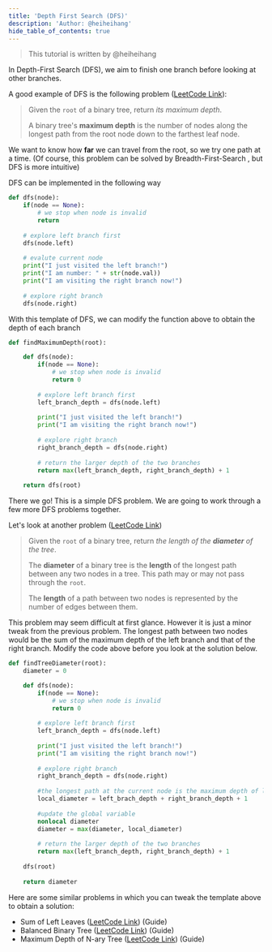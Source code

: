 ```yaml
---
title: 'Depth First Search (DFS)'
description: 'Author: @heiheihang'
hide_table_of_contents: true
---
```


> This tutorial is written by @heiheihang

In Depth-First Search (DFS), we aim to finish one branch before looking at other branches.

A good example of DFS is the following problem ([LeetCode Link](https://leetcode.com/problems/maximum-depth-of-binary-tree/)):

> Given the `root` of a binary tree, return _its maximum depth_.
>
> A binary tree's **maximum depth** is the number of nodes along the longest path from the root node down to the farthest leaf node.

We want to know how **far** we can travel from the root, so we try one path at a time. (Of course, this problem can be solved by Breadth-First-Search , but DFS is more intuitive)

DFS can be implemented in the following way

```python
def dfs(node):
    if(node == None):
        # we stop when node is invalid
        return
        
    # explore left branch first
    dfs(node.left)
    
    # evalute current node
    print("I just visited the left branch!")
    print("I am number: " + str(node.val))
    print("I am visiting the right branch now!")
    
    # explore right branch
    dfs(node.right)
```

With this template of DFS, we can modify the function above to obtain the depth of each branch

```python
def findMaximumDepth(root):

    def dfs(node):
        if(node == None):
            # we stop when node is invalid
            return 0
            
        # explore left branch first
        left_branch_depth = dfs(node.left)
        
        print("I just visited the left branch!")
        print("I am visiting the right branch now!")
        
        # explore right branch
        right_branch_depth = dfs(node.right)
        
        # return the larger depth of the two branches
        return max(left_branch_depth, right_branch_depth) + 1
    
    return dfs(root)
```

There we go! This is a simple DFS problem. We are going to work through a few more DFS problems together.

Let's look at another problem ([LeetCode Link](https://leetcode.com/problems/diameter-of-binary-tree/))

> Given the `root` of a binary tree, return _the length of the **diameter** of the tree_.
>
> The **diameter** of a binary tree is the **length** of the longest path between any two nodes in a tree. This path may or may not pass through the `root`.
>
> The **length** of a path between two nodes is represented by the number of edges between them.

This problem may seem difficult at first glance. However it is just a minor tweak from the previous problem. The longest path between two nodes would be the sum of the maximum depth of the left branch and that of the right branch. Modify the code above before you look at the solution below.

```python
def findTreeDiameter(root):
    diameter = 0

    def dfs(node):
        if(node == None):
            # we stop when node is invalid
            return 0
            
        # explore left branch first
        left_branch_depth = dfs(node.left)
        
        print("I just visited the left branch!")
        print("I am visiting the right branch now!")
        
        # explore right branch
        right_branch_depth = dfs(node.right)
        
        #the longest path at the current node is the maximum depth of left and right
        local_diameter = left_brach_depth + right_branch_depth + 1
        
        #update the global variable
        nonlocal diameter
        diameter = max(diameter, local_diameter)
        
        # return the larger depth of the two branches
        return max(left_branch_depth, right_branch_depth) + 1
    
    dfs(root)
    
    return diameter
```

Here are some similar problems in which you can tweak the template above to obtain a solution:

* Sum of Left Leaves ([LeetCode Link](https://leetcode.com/problems/sum-of-left-leaves/)) (Guide)
* Balanced Binary Tree ([LeetCode Link](https://leetcode.com/problems/balanced-binary-tree/)) (Guide)
* Maximum Depth of N-ary Tree ([LeetCode Link](https://leetcode.com/problems/maximum-depth-of-n-ary-tree/)) (Guide)
